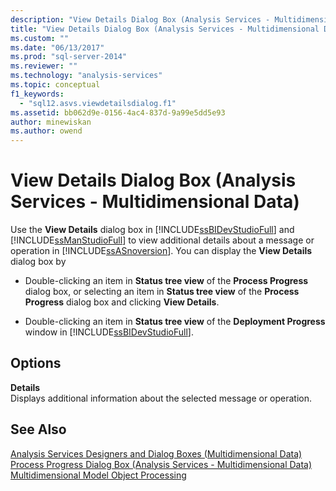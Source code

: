 ```yaml
---
description: "View Details Dialog Box (Analysis Services - Multidimensional Data)"
title: "View Details Dialog Box (Analysis Services - Multidimensional Data) | Microsoft Docs"
ms.custom: ""
ms.date: "06/13/2017"
ms.prod: "sql-server-2014"
ms.reviewer: ""
ms.technology: "analysis-services"
ms.topic: conceptual
f1_keywords: 
  - "sql12.asvs.viewdetailsdialog.f1"
ms.assetid: bb062d9e-0156-4ac4-837d-9a99e5dd5e93
author: minewiskan
ms.author: owend
---
```

# View Details Dialog Box (Analysis Services - Multidimensional Data)
  Use the **View Details** dialog box in [!INCLUDE[ssBIDevStudioFull](../includes/ssbidevstudiofull-md.md)] and [!INCLUDE[ssManStudioFull](../includes/ssmanstudiofull-md.md)] to view additional details about a message or operation in [!INCLUDE[ssASnoversion](../includes/ssasnoversion-md.md)]. You can display the **View Details** dialog box by  
  
-   Double-clicking an item in **Status tree view** of the **Process Progress** dialog box, or selecting an item in **Status tree view** of the **Process Progress** dialog box and clicking **View Details**.  
  
-   Double-clicking an item in **Status tree view** of the **Deployment Progress** window in [!INCLUDE[ssBIDevStudioFull](../includes/ssbidevstudiofull-md.md)].  
  
## Options  
 **Details**  
 Displays additional information about the selected message or operation.  
  
## See Also  
 [Analysis Services Designers and Dialog Boxes &#40;Multidimensional Data&#41;](analysis-services-designers-and-dialog-boxes-multidimensional-data.md)   
 [Process Progress Dialog Box &#40;Analysis Services - Multidimensional Data&#41;](process-progress-dialog-box-analysis-services-multidimensional-data.md)   
 [Multidimensional Model Object Processing](multidimensional-models/processing-a-multidimensional-model-analysis-services.md)  
  
  
